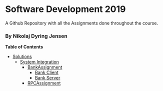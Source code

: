 # Software Development 2019
A Github Repository with all the Assignments done throughout the course.
### By Nikolaj Dyring Jensen

**Table of Contents**
* [Solutions](https://github.com/NikoDyring/Software2019/tree/master/Solutions/)
  * [System Integration](https://github.com/NikoDyring/Software2019/tree/master/Solutions/System%20Integration/)
    * [BankAssignment](https://github.com/NikoDyring/Software2019/tree/master/Solutions/System%20Integration/BankAssignment)
      * [Bank Client](https://github.com/NikoDyring/Software2019/tree/master/Solutions/System%20Integration/BankAssignment/BankClient)
      * [Bank Server](https://github.com/NikoDyring/Software2019/tree/master/Solutions/System%20Integration/BankAssignment/BankServer)
    * [RPCAssignment](https://github.com/NikoDyring/Software2019/tree/master/Solutions/System%20Integration/RPCAssignment)
